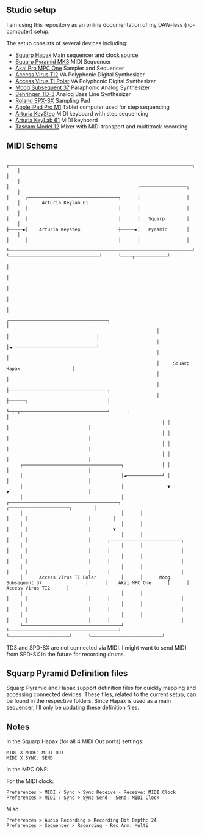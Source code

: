 ## Studio setup

I am using this repository as an online documentation of my DAW-less (no-computer) setup.

The setup consists of several devices including:

* [Squarp Hapax](https://squarp.net/hapax/) Main sequencer and clock source
* [Squarp Pyramid MK3](https://squarp.net/pyramid/) MIDI Sequencer
* [Akai Pro MPC One](https://www.akaipro.com/mpc-one) Sampler and Sequencer
* [Access Virus TI2](https://www.virus.info/virusti/overview) VA Polyphonic Digital Synthesizer
* [Access Virus TI Polar](https://www.virus.info/virusti/overview) VA Polyphonic Digital Synthesizer
* [Moog Subsequent 37](https://www.moogmusic.com/products/subsequent-37) Paraphonic Analog Synthesizer 
* [Behringer TD-3](https://www.behringer.com/product.html?modelCode=P0DTD) Analog Bass Line Synthesizer
* [Roland SPX-SX](https://www.roland.com/global/products/spd-sx/) Sampling Pad
* [Apple iPad Pro M1](https://www.apple.com/ipad-pro/) Tablet computer used for step sequencing
* [Arturia KeyStep](https://www.arturia.com/keystep/overview) MIDI keyboard with step sequencing
* [Arturia KeyLab 61](https://www.arturia.com/products/hybrid-synths/keylab61/overview) MIDI keyboard
* [Tascam Model 12](https://www.tascam.eu/en/model12) Mixer with MIDI transport and multitrack recording

## MIDI Scheme



        ┌───────────────────────────────────────────────────────────────────┐                                                                                  
        │                                                                   │                                                                                  
        │                                                                   │                                               ┌─────────────────┐                
        │                                                                   │      ┌─────────────────────────────────┐      │                 │                
        │        Arturia Keylab 61                                          │      │                                 │      │                 │                
        │                                                                   │      │                                 │      │   Squarp        │                
        │                                                                   ┼─────►│    Arturia Keystep              ┼─────►│   Pyramid       │                
        │                                                                   │      │                                 │      │                 │                
        └───────────────────────────────────────────────────────────────────┘      └─────────────────────────────────┘      └────┬────────────┘                
                                                                                                                                 │                             
                                                                                                                                 │                             
                                                                                                                                 │                             
                                                                                                                                 │                             
                                                                                                                                 │                             
                                                           ┌────────────────────────────────────┐                                │                             
                                                           │                                    │                                │                             
                                                           │                                    │◄───────────────────────────────┘                             
                                                           │                                    │                                                              
                                                           │     Squarp Hapax                   │                                                              
                                                           │                                    │                                                              
                                                           │                                    ┼────────────────────────────────────┐                         
                                                           │                                    ┼──────┐                             │                         
                                                           └─┬─┬────────────────────────────────┘      │                             │                         
                                                             │ │                                       │                             │                         
                                                             │ │                                       │                             │                         
                                                             │ │                                       │                             │                         
                                                             │ │                                       │                             │                         
         ┌────────────────────────────────────┐              │ │                                       │                             │                         
         │                                    │◄─────────────┘ │                                       │                             │                         
         │                                    │                ▼                                       ▼                             │                         
         │                                    │      ┌────────────────────────────────────────┐      ┌──────────────────────┐        │                         
         │                                    │      │                                        │      │                      │        │                         
         │                                    │      │                                        │      │                      │        ▼                         
         │                                    │      │                                        │      │                      │      ┌──────────────────────────┐
         │                                    │      │                                        │      │                      │      │                          │
         │                                    │      │                                        │      │                      │      │                          │
         │                                    │      │                                        │      │                      │      │                          │
         │      Access Virus TI Polar         │      │      Moog Subsequent 37                │      │    Akai MPC One      │      │    Access Virus TI2      │
         │                                    │      │                                        │      │                      │      │                          │
         │                                    │      │                                        │      │                      │      │                          │
         │                                    │      │                                        │      │                      │      │                          │
         └────────────────────────────────────┘      └────────────────────────────────────────┘      └──────────────────────┘      └──────────────────────────┘

TD3 and SPD-SX are not connected via MIDI. I might want to send MIDI from SPD-SX in the future for recording drums.

## Squarp Pyramid Definition files

Squarp Pyramid and Hapax support definition files for quickly mapping and accessing connected devices. These files, related to the current setup, can be found in the respective folders. Since Hapax is used as a main sequencer, I’ll only be updating these definition files.


## Notes

In the Squarp Hapax (for all 4 MIDI Out ports) settings:

	MIDI X MODE: MIDI OUT
	MIDI X SYNC: SEND

In the MPC ONE:

For the MIDI clock:

	Preferences > MIDI / Sync > Sync Receive - Receive: MIDI Clock
	Preferences > MIDI / Sync > Sync Send - Send: MIDI Clock

Misc

	Preferences > Audio Recording > Recording Bit Depth: 24
	Preferences > Sequencer > Recording - Rec Arm: Multi
